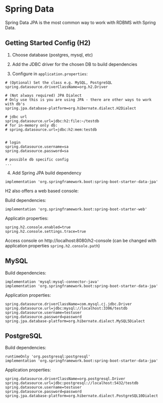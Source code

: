 # Spring Data 

Spring Data JPA is the most common way to work with RDBMS with Spring Data.


## Getting Started Config (H2)

1. Choose database (postgres, mysql, etc)

2. Add the JDBC driver for the chosen DB to build dependencies

3. Configure in `application.properties`:

```
# (Optional) Set the class e.g. MySQL, PostgreSQL
spring.datasource.driverClassName=org.h2.Driver

# (Not always required) JPA Dialect
# Only use this is you are using JPA - there are other ways to work with db's
spring.jpa.database-platform=org.hibernate.dialect.H2Dialect

# jdbc url
spring.datasource.url=jdbc:h2:file:~/testdb
# for in-memory only db:
# spring.datasource.url=jdbc:h2:mem:testdb


# login 
spring.datasource.username=sa
spring.datasource.password=sa

# possible db specific config
...
```

4. Add Spring JPA build dependency

```
implementation 'org.springframework.boot:spring-boot-starter-data-jpa'
```


H2 also offers a web based console:

Build dependencies:

```
implementation 'org.springframework.boot:spring-boot-starter-web'
```

Applicatin properties:

```
spring.h2.console.enabled=true
spring.h2.console.settings.trace=true
```

Access console on http://localhost:8080/h2-console (can be changed with application properties `spring.h2.console.path`)


## MySQL

Build dependencies:

```
implementation 'mysql:mysql-connector-java'
implementation 'org.springframework.boot:spring-boot-starter-data-jpa'
```

Application properties:

```
spring.datasource.driverClassName=com.mysql.cj.jdbc.Driver
spring.datasource.url=jdbc:mysql://localhost:3306/testdb
spring.datasource.username=testuser
spring.datasource.password=password
spring.jpa.database-platform=org.hibernate.dialect.MySQL5Dialect
```


## PostgreSQL

Build dependencies:

```
runtimeOnly 'org.postgresql:postgresql'
implementation 'org.springframework.boot:spring-boot-starter-data-jpa'
```

Application properties:

```
spring.datasource.driverClassName=org.postgresql.Driver
spring.datasource.url=jdbc:postgresql://localhost:5432/testdb
spring.datasource.username=testuser
spring.datasource.password=password
spring.jpa.database-platform=org.hibernate.dialect.PostgreSQL10Dialect
```


